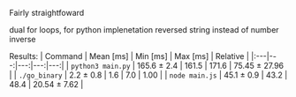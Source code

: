 Fairly straightfoward

dual for loops, for python implenetation reversed string instead of number inverse

Results:
| Command | Mean [ms] | Min [ms] | Max [ms] | Relative |
|:---|---:|---:|---:|---:|
| `python3 main.py` | 165.6 ± 2.4 | 161.5 | 171.6 | 75.45 ± 27.96 |
| `./go_binary` | 2.2 ± 0.8 | 1.6 | 7.0 | 1.00 |
| `node main.js` | 45.1 ± 0.9 | 43.2 | 48.4 | 20.54 ± 7.62 |
